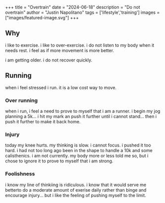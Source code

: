 +++
title =  "Overtrain"
date = "2024-06-18"
description = "Do not overtrain"
author = "Justin Napolitano"
tags = ['lifestyle','training']
images = ["images/featured-image.svg"]
+++


## Why

i like to exercise. i like to over-exercise. i do not listen to my body when it needs rest. i feel as if more movement is more better.

i am getting older. i do not recover quickly.  
   
 
## Running

when i feel stressed i run. it is a low cost way to move.

### Over running

when i run, i feel a need to prove to myself that i am a runner. i begin my jog planning a 5k... i hit my mark an push it further until i cannot stand... then i push it further to make it back home.  

### Injury

today my knee hurts. my thinking is slow. i cannot focus. i pushed it too hard.  i had not too long ago been in the shape to handle a 10k and some calisthenics. i am not currently. my body more or less told me so, but i chose to ignore it to prove to myself that i am strong. 

### Foolishness

i know my line of thinkiing is ridiculous. i know that it would serve me betterto do a moderate amount of exerise daily rather than binge and encourage injury... but i like the feeling of pushing myself to the limit.